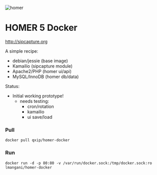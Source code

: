 
![homer](http://i.imgur.com/ViXcGAD.png)

# HOMER 5 Docker
http://sipcapture.org

A simple recipe:

* debian/jessie (base image)
* Kamailio (sipcapture module)
* Apache2/PHP (homer ui/api)
* MySQL/InnoDB (homer db/data)

Status:

* Initial working prototype!
   * needs testing:
     * cron/rotation 
     * kamailio 
     * ui save/load
 
### Pull
```
docker pull qxip/homer-docker
```

### Run
```
docker run -d -p 80:80 -v /var/run/docker.sock:/tmp/docker.sock:ro lmangani/homer-docker
```



